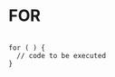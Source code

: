 # FOR

```

for ( ) {
  // code to be executed
}

```

<!-- ## Resources -->
<!-- https://www.w3schools.com/js/js_loop_for.asp -->
